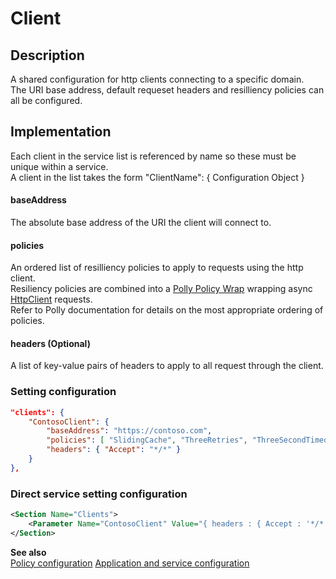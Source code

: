 # Client

## Description
A shared configuration for http clients connecting to a specific domain.<br/>
The URI base address, default requeset headers and resilliency policies can all be configured.

## Implementation
Each client in the service list is referenced by name so these must be unique within a service.<br/>
A client in the list takes the form "ClientName": { Configuration Object }

#### baseAddress
The absolute base address of the URI the client will connect to.

#### policies
An ordered list of resilliency policies to apply to requests using the http client.<br/>
Resiliency policies are combined into a [Polly Policy Wrap](https://github.com/App-vNext/Polly/wiki/PolicyWrap "policy wrap Wiki") wrapping async [HttpClient](https://github.com/App-vNext/Polly/wiki/Polly-and-HttpClientFactory#applying-multiple-policies "policy flow chart for http client factory") requests.<br/>
Refer to Polly documentation for details on the most appropriate ordering of policies.

#### headers (Optional)
A list of key-value pairs of headers to apply to all request through the client.


### Setting configuration
```json
"clients": {
    "ContosoClient": {
        "baseAddress": "https://contoso.com",
        "policies": [ "SlidingCache", "ThreeRetries", "ThreeSecondTimeout" ], 
        "headers": { "Accept": "*/*" }
    }
},
```

### Direct service setting configuration
```xml
<Section Name="Clients">
    <Parameter Name="ContosoClient" Value="{ headers : { Accept : '*/*' }, policies : [ 'SlidingCache', 'ThreeRetries', 'ThreeSecondTimeout' ], baseAddress : 'https://contoso.com' }" />
</Section>
```

__See also__<br/>
[Policy configuration](./Policy.md)
[Application and service configuration](../ApplicationAndServices.md)
